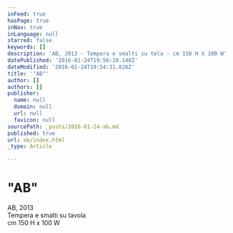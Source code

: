 ```yaml
---
inFeed: true
hasPage: true
inNav: true
inLanguage: null
starred: false
keywords: []
description: 'AB, 2013 - Tempera e smalti su tela - cm 150 H X 100 W'
datePublished: '2016-01-24T19:56:20.148Z'
dateModified: '2016-01-24T19:54:31.816Z'
title: '"AB"'
author: []
authors: []
publisher:
  name: null
  domain: null
  url: null
  favicon: null
sourcePath: _posts/2016-01-24-ab.md
published: true
url: ab/index.html
_type: Article

---
```

# "AB"

AB, 2013  
Tempera e smalti su tavola  
cm 150 H x 100 W